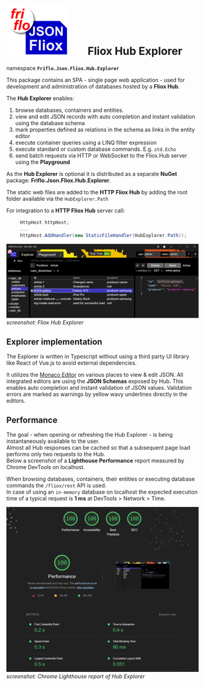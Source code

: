 

# ![logo](../../docs/images/Json-Fliox.svg)        **Fliox Hub Explorer**



namespace **`Friflo.Json.Fliox.Hub.Explorer`**

This package contains an SPA - single page web application - used for development
and administration of databases hosted by a **Fliox Hub**.

The **Hub Explorer** enables:

1. browse databases, containers and entities.
2. view and edit JSON records with auto completion and instant validation using the database schema
3. mark properties defined as relations in the schema as links in the entity editor
4. execute container queries using a LINQ filter expression
5. execute standard or custom database commands. E.g. `std.Echo`
6. send batch requests via HTTP or WebSocket to the Fliox.Hub server using the **Playground**

As the **Hub Explorer** is optional it is distributed as a separate
**NuGet** package: **Friflo.Json.Fliox.Hub.Explorer**.

The static web files are added to the **HTTP Fliox Hub** by adding the root folder
available via the `HubExplorer.Path`

For integration to a **HTTP Fliox Hub** server call:

```csharp
     HttpHost httpHost;
     ...
     httpHost.AddHandler(new StaticFileHandler(HubExplorer.Path));
```

![Fliox Hub Explorer - screenshot](../../docs/images/Fliox-Hub-Explorer.png)
*screenshot: Fliox Hub Explorer*

## Explorer implementation

The Explorer is written in Typescript without using a third party UI library like React of Vue.js to avoid external dependencies.

It utilizes the [Monaco Editor](https://microsoft.github.io/monaco-editor/) on various places to view & edit JSON.
All integrated editors are using the **JSON Schemas** exposed by Hub.
This enables auto completion and instant validation of JSON values.
Validation errors are marked as warnings by yellow wavy underlines directly in the editors.

## Performance

The goal - when opening or refreshing the Hub Explorer - is being instantaneously available to the user.  
Almost all Hub responses can be cached so that a subsequent page load performs only two requests to the Hub.  
Below a screenshot of a **Lighthouse Performance** report measured by Chrome DevTools on localhost.

When browsing databases, containers, their entities or executing database commands the `/fliox/rest` API is used.  
In case of using an `in-memory` database on localhost the expected execution time of a typical request is **1 ms**
at DevTools > Network > Time.  

![Hub Explorer - Lighthouse Performance](../../docs/images/Hub-Explorer-Lighthouse.png)
*screenshot: Chrome Lighthouse report of Hub Explorer*
